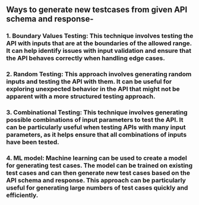 ## Ways to generate new testcases from given API schema and response-

### 1. Boundary Values Testing: This technique involves testing the API with inputs that are at the boundaries of the allowed range. It can help identify issues with input validation and ensure that the API behaves correctly when handling edge cases.
### 2. Random Testing: This approach involves generating random inputs and testing the API with them. It can be useful for exploring unexpected behavior in the API that might not be apparent with a more structured testing approach.
### 3. Combinational Testing: This technique involves generating possible combinations of input parameters to test the API. It can be particularly useful when testing APIs with many input parameters, as it helps ensure that all combinations of inputs have been tested.
### 4. ML model: Machine learning can be used to create a model for generating test cases. The model can be trained on existing test cases and can then generate new test cases based on the API schema and response. This approach can be particularly useful for generating large numbers of test cases quickly and efficiently.